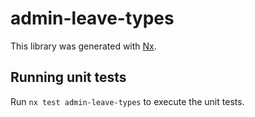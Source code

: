 # admin-leave-types

This library was generated with [Nx](https://nx.dev).

## Running unit tests

Run `nx test admin-leave-types` to execute the unit tests.
